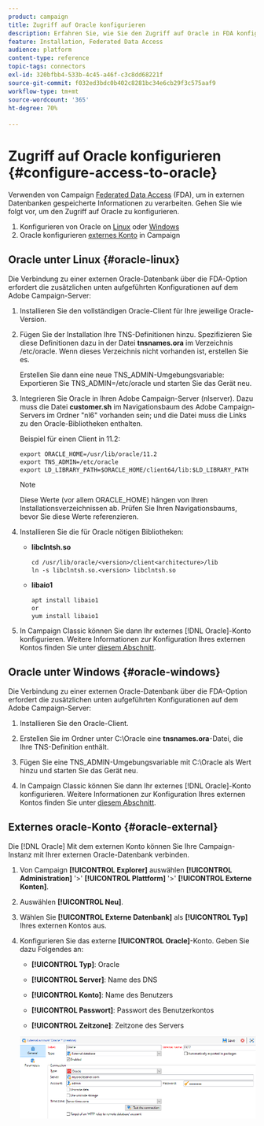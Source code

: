 ```yaml
---
product: campaign
title: Zugriff auf Oracle konfigurieren
description: Erfahren Sie, wie Sie den Zugriff auf Oracle in FDA konfigurieren
feature: Installation, Federated Data Access
audience: platform
content-type: reference
topic-tags: connectors
exl-id: 320bfbb4-533b-4c45-a46f-c3c8dd68221f
source-git-commit: f032ed3bdc0b402c8281bc34e6cb29f3c575aaf9
workflow-type: tm+mt
source-wordcount: '365'
ht-degree: 70%

---
```


# Zugriff auf Oracle konfigurieren {#configure-access-to-oracle}



Verwenden von Campaign [Federated Data Access](../../installation/using/about-fda.md) (FDA), um in externen Datenbanken gespeicherte Informationen zu verarbeiten. Gehen Sie wie folgt vor, um den Zugriff auf Oracle zu konfigurieren.

1. Konfigurieren von Oracle on [Linux](#oracle-linux) oder [Windows](#azure-windows)
1. Oracle konfigurieren [externes Konto](#oracle-external) in Campaign

## Oracle unter Linux {#oracle-linux}

Die Verbindung zu einer externen Oracle-Datenbank über die FDA-Option erfordert die zusätzlichen unten aufgeführten Konfigurationen auf dem Adobe Campaign-Server:

1. Installieren Sie den vollständigen Oracle-Client für Ihre jeweilige Oracle-Version.
1. Fügen Sie der Installation Ihre TNS-Definitionen hinzu. Spezifizieren Sie diese Definitionen dazu in der Datei **tnsnames.ora** im Verzeichnis /etc/oracle. Wenn dieses Verzeichnis nicht vorhanden ist, erstellen Sie es.

   Erstellen Sie dann eine neue TNS_ADMIN-Umgebungsvariable: Exportieren Sie TNS_ADMIN=/etc/oracle und starten Sie das Gerät neu.

1. Integrieren Sie Oracle in Ihren Adobe Campaign-Server (nlserver). Dazu muss die Datei **customer.sh** im Navigationsbaum des Adobe Campaign-Servers im Ordner &quot;nl6&quot; vorhanden sein; und die Datei muss die Links zu den Oracle-Bibliotheken enthalten.

   Beispiel für einen Client in 11.2:

   ```
   export ORACLE_HOME=/usr/lib/oracle/11.2
   export TNS_ADMIN=/etc/oracle
   export LD_LIBRARY_PATH=$ORACLE_HOME/client64/lib:$LD_LIBRARY_PATH
   ```

   >[!NOTE]
   >
   >Diese Werte (vor allem ORACLE_HOME) hängen von Ihren Installationsverzeichnissen ab. Prüfen Sie Ihren Navigationsbaums, bevor Sie diese Werte referenzieren.

1. Installieren Sie die für Oracle nötigen Bibliotheken:

   * **libclntsh.so**

     ```
     cd /usr/lib/oracle/<version>/client<architecture>/lib
     ln -s libclntsh.so.<version> libclntsh.so
     ```

   * **libaio1**

     ```
     apt install libaio1
     or
     yum install libaio1
     ```

1. In Campaign Classic können Sie dann Ihr externes [!DNL Oracle]-Konto konfigurieren. Weitere Informationen zur Konfiguration Ihres externen Kontos finden Sie unter [diesem Abschnitt](#oracle-external).

## Oracle unter Windows {#oracle-windows}

Die Verbindung zu einer externen Oracle-Datenbank über die FDA-Option erfordert die zusätzlichen unten aufgeführten Konfigurationen auf dem Adobe Campaign-Server:

1. Installieren Sie den Oracle-Client.

1. Erstellen Sie im Ordner unter C:\Oracle eine **tnsnames.ora**-Datei, die Ihre TNS-Definition enthält.

1. Fügen Sie eine TNS_ADMIN-Umgebungsvariable mit C:\Oracle als Wert hinzu und starten Sie das Gerät neu.

1. In Campaign Classic können Sie dann Ihr externes [!DNL Oracle]-Konto konfigurieren. Weitere Informationen zur Konfiguration Ihres externen Kontos finden Sie unter [diesem Abschnitt](#oracle-external).

## Externes oracle-Konto {#oracle-external}

Die [!DNL Oracle] Mit dem externen Konto können Sie Ihre Campaign-Instanz mit Ihrer externen Oracle-Datenbank verbinden.

1. Von Campaign **[!UICONTROL Explorer]** auswählen **[!UICONTROL Administration]** &#39;>&#39; **[!UICONTROL Plattform]** &#39;>&#39; **[!UICONTROL Externe Konten]**.

1. Auswählen **[!UICONTROL Neu]**.

1. Wählen Sie **[!UICONTROL Externe Datenbank]** als **[!UICONTROL Typ]** Ihres externen Kontos aus.

1. Konfigurieren Sie das externe **[!UICONTROL Oracle]**-Konto. Geben Sie dazu Folgendes an:

   * **[!UICONTROL Typ]**: Oracle

   * **[!UICONTROL Server]**: Name des DNS

   * **[!UICONTROL Konto]**: Name des Benutzers

   * **[!UICONTROL Passwort]**: Passwort des Benutzerkontos

   * **[!UICONTROL Zeitzone]**: Zeitzone des Servers

   ![](assets/oracle_config.png)
